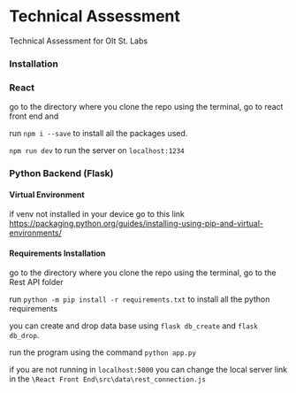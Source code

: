 # **Technical Assessment**
Technical Assessment for Olt St. Labs

### **Installation**

### **React**
go to the directory where you clone the repo using the terminal, go to react front end and

run `npm i --save` to install all the packages used.

`npm run dev` to run the server on `localhost:1234`


### **Python  Backend (Flask)**

#### **Virtual Environment**
if venv not installed in your device go to this link
https://packaging.python.org/guides/installing-using-pip-and-virtual-environments/

#### **Requirements Installation**
go to the directory where you clone the repo using the terminal, go to the Rest API folder

run `python -m pip install -r requirements.txt` to install all the python requirements

you can create and drop data base using `flask db_create` and `flask db_drop`.

run the program using the command `python app.py`

if you are not running in `localhost:5000` you can change the local server link in the `\React Front End\src\data\rest_connection.js`






